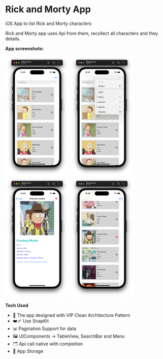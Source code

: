 # Rick and Morty App
iOS App to list Rick and Morty characters

Rick and Morty app uses Api from them, recollect all characters and they details.

**App screenshots:**

<p align="left">
<img src="https://github.com/Andruxa7/RickAndMortyApp/blob/main/RickAndMorty_1.png" width="200"/>
<img src="https://github.com/Andruxa7/RickAndMortyApp/blob/main/RickAndMorty_2.png" width="200">
<img src="https://github.com/Andruxa7/RickAndMortyApp/blob/main/RickAndMorty_3.png" width="200"/>
<img src="https://github.com/Andruxa7/RickAndMortyApp/blob/main/RickAndMorty_4.png" width="200"/>
</p>

**Tech Used**
- 🎨 The app designed with VIP Clean Architecture Pattern
- ❤️‍🩹 Use SnapKit
- 📊 Pagination Support for data
- 🖼 UIComponents -> TableView, SearchBar and Menu
- 🗂️ Api call native with completion
- 💾 App Storage

